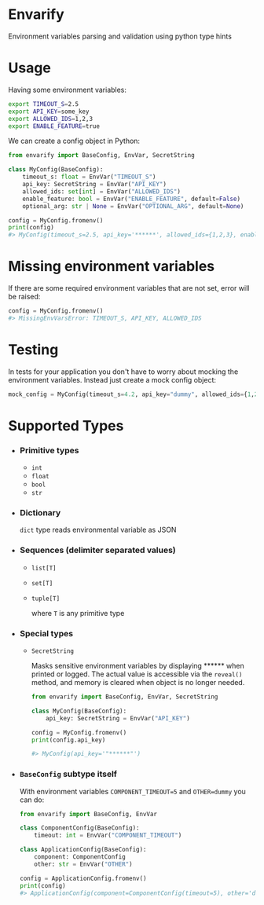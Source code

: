 # Envarify
Environment variables parsing and validation using python type hints


# Usage

Having some environment variables:
```bash
export TIMEOUT_S=2.5
export API_KEY=some_key
export ALLOWED_IDS=1,2,3
export ENABLE_FEATURE=true
```
We can create a config object in Python:
```python
from envarify import BaseConfig, EnvVar, SecretString

class MyConfig(BaseConfig):
    timeout_s: float = EnvVar("TIMEOUT_S")
    api_key: SecretString = EnvVar("API_KEY")
    allowed_ids: set[int] = EnvVar("ALLOWED_IDS")
    enable_feature: bool = EnvVar("ENABLE_FEATURE", default=False)
    optional_arg: str | None = EnvVar("OPTIONAL_ARG", default=None)

config = MyConfig.fromenv()
print(config)
#> MyConfig(timeout_s=2.5, api_key='******', allowed_ids={1,2,3}, enable_feature=True, optional_arg=None)
```



# Missing environment variables
If there are some required environment variables that are not set, error will be raised:
```python
config = MyConfig.fromenv()
#> MissingEnvVarsError: TIMEOUT_S, API_KEY, ALLOWED_IDS
```


# Testing
In tests for your application you don't have to worry about mocking the environment variables. Instead just create a mock config object:
```python
mock_config = MyConfig(timeout_s=4.2, api_key="dummy", allowed_ids={1,2,3}, enable_feature=True)
```

# Supported Types

 - ### Primitive types
    - `int`
    - `float`
    - `bool`
    - `str`


- ### Dictionary

    `dict` type reads environmental variable as JSON


- ### Sequences (delimiter separated values)
    - `list[T]`
    - `set[T]`
    - `tuple[T]`

      where `T` is any primitive type


 - ### Special types
    - `SecretString`

        Masks sensitive environment variables by displaying ****** when printed or logged. The actual value is accessible via the `reveal()` method, and memory is cleared when object is no longer needed.
        ```python
        from envarify import BaseConfig, EnvVar, SecretString

        class MyConfig(BaseConfig):
            api_key: SecretString = EnvVar("API_KEY")

        config = MyConfig.fromenv()
        print(config.api_key)

        #> MyConfig(api_key='"******"')

        ```


- ### `BaseConfig` subtype itself
    With environment variables ```COMPONENT_TIMEOUT=5``` and ```OTHER=dummy``` you can do:
    ```python
    from envarify import BaseConfig, EnvVar

    class ComponentConfig(BaseConfig):
        timeout: int = EnvVar("COMPONENT_TIMEOUT")

    class ApplicationConfig(BaseConfig):
        component: ComponentConfig
        other: str = EnvVar("OTHER")

    config = ApplicationConfig.fromenv()
    print(config)
    #> ApplicationConfig(component=ComponentConfig(timeout=5), other='dummy')
    ```